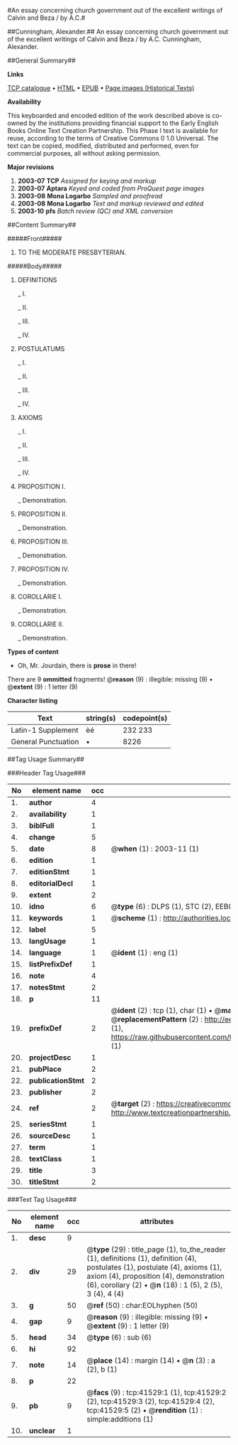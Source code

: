 #An essay concerning church government out of the excellent writings of Calvin and Beza / by A.C.#

##Cunningham, Alexander.##
An essay concerning church government out of the excellent writings of Calvin and Beza / by A.C.
Cunningham, Alexander.

##General Summary##

**Links**

[TCP catalogue](http://www.ota.ox.ac.uk/tcp/)  • 
[HTML](http://tei.it.ox.ac.uk/tcp/Texts-HTML/free/A35/A35429.html)  • 
[EPUB](http://tei.it.ox.ac.uk/tcp/Texts-EPUB/free/A35/A35429.epub) • 
[Page images (Historical Texts)](https://data.historicaltexts.jisc.ac.uk/view?pubId=eebo-08648046e&pageId=eebo-08648046e-41529-1)

**Availability**

This keyboarded and encoded edition of the
	       work described above is co-owned by the institutions
	       providing financial support to the Early English Books
	       Online Text Creation Partnership. This Phase I text is
	       available for reuse, according to the terms of Creative
	       Commons 0 1.0 Universal. The text can be copied,
	       modified, distributed and performed, even for
	       commercial purposes, all without asking permission.

**Major revisions**

1. __2003-07__ __TCP__ *Assigned for keying and markup*
1. __2003-07__ __Aptara__ *Keyed and coded from ProQuest page images*
1. __2003-08__ __Mona Logarbo__ *Sampled and proofread*
1. __2003-08__ __Mona Logarbo__ *Text and markup reviewed and edited*
1. __2003-10__ __pfs__ *Batch review (QC) and XML conversion*

##Content Summary##

#####Front#####

1. TO THE
MODERATE
PRESBYTERIAN.

#####Body#####

1. DEFINITIONS

    _ I.

    _ II.

    _ III.

    _ IV.

1. POSTULATUMS

    _ I.

    _ II.

    _ III.

    _ IV.

1. AXIOMS

    _ I.

    _ II.

    _ III.

    _ IV.

1. PROPOSITION I.

    _ Demonstration.

1. PROPOSITION II.

    _ Demonstration.

1. PROPOSITION III.

    _ Demonstration.

1. PROPOSITION IV.

    _ Demonstration.

1. COROLLARIE I.

    _ Demonstration.

1. COROLLARIE II.

    _ Demonstration.

**Types of content**

  * Oh, Mr. Jourdain, there is **prose** in there!

There are 9 **ommitted** fragments! 
 @__reason__ (9) : illegible: missing (9)  •  @__extent__ (9) : 1 letter (9)

**Character listing**


|Text|string(s)|codepoint(s)|
|---|---|---|
|Latin-1 Supplement|èé|232 233|
|General Punctuation|•|8226|

##Tag Usage Summary##

###Header Tag Usage###

|No|element name|occ|attributes|
|---|---|---|---|
|1.|__author__|4||
|2.|__availability__|1||
|3.|__biblFull__|1||
|4.|__change__|5||
|5.|__date__|8| @__when__ (1) : 2003-11 (1)|
|6.|__edition__|1||
|7.|__editionStmt__|1||
|8.|__editorialDecl__|1||
|9.|__extent__|2||
|10.|__idno__|6| @__type__ (6) : DLPS (1), STC (2), EEBO-CITATION (1), OCLC (1), VID (1)|
|11.|__keywords__|1| @__scheme__ (1) : http://authorities.loc.gov/ (1)|
|12.|__label__|5||
|13.|__langUsage__|1||
|14.|__language__|1| @__ident__ (1) : eng (1)|
|15.|__listPrefixDef__|1||
|16.|__note__|4||
|17.|__notesStmt__|2||
|18.|__p__|11||
|19.|__prefixDef__|2| @__ident__ (2) : tcp (1), char (1)  •  @__matchPattern__ (2) : ([0-9\-]+):([0-9IVX]+) (1), (.+) (1)  •  @__replacementPattern__ (2) : http://eebo.chadwyck.com/downloadtiff?vid=$1&page=$2 (1), https://raw.githubusercontent.com/textcreationpartnership/Texts/master/tcpchars.xml#$1 (1)|
|20.|__projectDesc__|1||
|21.|__pubPlace__|2||
|22.|__publicationStmt__|2||
|23.|__publisher__|2||
|24.|__ref__|2| @__target__ (2) : https://creativecommons.org/publicdomain/zero/1.0/ (1), http://www.textcreationpartnership.org/docs/. (1)|
|25.|__seriesStmt__|1||
|26.|__sourceDesc__|1||
|27.|__term__|1||
|28.|__textClass__|1||
|29.|__title__|3||
|30.|__titleStmt__|2||


###Text Tag Usage###

|No|element name|occ|attributes|
|---|---|---|---|
|1.|__desc__|9||
|2.|__div__|29| @__type__ (29) : title_page (1), to_the_reader (1), definitions (1), definition (4), postulates (1), postulate (4), axioms (1), axiom (4), proposition (4), demonstration (6), corollary (2)  •  @__n__ (18) : 1 (5), 2 (5), 3 (4), 4 (4)|
|3.|__g__|50| @__ref__ (50) : char:EOLhyphen (50)|
|4.|__gap__|9| @__reason__ (9) : illegible: missing (9)  •  @__extent__ (9) : 1 letter (9)|
|5.|__head__|34| @__type__ (6) : sub (6)|
|6.|__hi__|92||
|7.|__note__|14| @__place__ (14) : margin (14)  •  @__n__ (3) : a (2), b (1)|
|8.|__p__|22||
|9.|__pb__|9| @__facs__ (9) : tcp:41529:1 (1), tcp:41529:2 (2), tcp:41529:3 (2), tcp:41529:4 (2), tcp:41529:5 (2)  •  @__rendition__ (1) : simple:additions (1)|
|10.|__unclear__|1||
